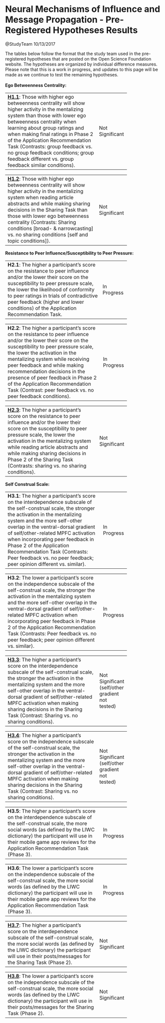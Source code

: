 Neural Mechanisms of Influence and Message Propagation - Pre-Registered Hypotheses Results
================
@StudyTeam
10/13/2017

The tables below follow the format that the study team used in the pre-registered hypotheses that are posted on the Open Science Foundation website. The hypotheses are organized by individual difference measures. Please note that this is a work in progress, and updates to this page will be made as we continue to test the remaining hypotheses.
<br><br>
<strong>Ego Betweenness Centrality:</strong>
<table style="width:78%;">
<colgroup>
<col width="70%" />
<col width="7%" />
</colgroup>
<tbody>
<tr class="odd">
<td><a href="hypotheses/H1.1.md"><strong>H1.1</strong></a>: Those with higher ego betweenness centrality will show higher activity in the mentalizing system than those with lower ego betweenness centrality when learning about group ratings and when making final ratings in Phase 2 of the Application Recommendation Task (Contrasts: group feedback vs. no group feedback conditions; group feedback different vs. group feedback similar conditions).</td>
<td>Not Significant</td>
</tr>
</tbody>
</table>

<table style="width:78%;">
<colgroup>
<col width="70%" />
<col width="7%" />
</colgroup>
<tbody>
<tr class="odd">
<td><a href="hypotheses/H1.2.md"><strong>H1.2</strong></a>: Those with higher ego betweenness centrality will show higher activity in the mentalizing system when reading article abstracts and while making sharing decisions in the Sharing Task than those with lower ego betweenness centrality (Contrasts: Sharing conditions [broad- &amp; narrowcasting] vs. no sharing conditions [self and topic conditions]).</td>
<td>Not Significant</td>
</tr>
</tbody>
</table>

<strong>Resistance to Peer Influence/Susceptibility to Peer Pressure:</strong>
<table style="width:78%;">
<colgroup>
<col width="70%" />
<col width="7%" />
</colgroup>
<tbody>
<tr class="odd">
<td><strong>H2.1</strong>: The higher a participant’s score on the resistance to peer influence and/or the lower their score on the susceptibility to peer pressure scale, the lower the likelihood of conformity to peer ratings in trials of contradictive peer feedback (higher and lower conditions) of the Application Recommendation Task.</td>
<td>In Progress</td>
</tr>
</tbody>
</table>

<table style="width:78%;">
<colgroup>
<col width="72%" />
<col width="5%" />
</colgroup>
<tbody>
<tr class="odd">
<td><strong>H2.2</strong>: The higher a participant’s score on the resistance to peer influence and/or the lower their score on the susceptibility to peer pressure scale, the lower the activation in the mentalizing system while receiving peer feedback and while making recommendation decisions in the presence of peer feedback in Phase 2 of the Application Recommendation Task (Contrast: peer feedback vs. no peer feedback conditions).</td>
<td>In Progress</td>
</tr>
</tbody>
</table>

<table style="width:78%;">
<colgroup>
<col width="72%" />
<col width="5%" />
</colgroup>
<tbody>
<tr class="odd">
<td><a href="hypotheses/H2.3.md"><strong>H2.3</strong></a>: The higher a participant’s score on the resistance to peer influence and/or the lower their score on the susceptibility to peer pressure scale, the lower the activation in the mentalizing system while reading article abstracts and while making sharing decisions in Phase 2 of the Sharing Task (Contrasts: sharing vs. no sharing conditions).</td>
<td>Not Significant</td>
</tr>
</tbody>
</table>

<strong>Self Construal Scale:</strong>
<table style="width:78%;">
<colgroup>
<col width="72%" />
<col width="5%" />
</colgroup>
<tbody>
<tr class="odd">
<td><strong>H3.1</strong>: The higher a participant’s score on the interdependence subscale of the self-construal scale, the stronger the activation in the mentalizing system and the more self-other overlap in the ventral-dorsal gradient of self/other-related MPFC activation when incorporating peer feedback in Phase 2 of the Application Recommendation Task (Contrasts: Peer feedback vs. no peer feedback; peer opinion different vs. similar).</td>
<td>In Progress</td>
</tr>
</tbody>
</table>

<table style="width:78%;">
<colgroup>
<col width="72%" />
<col width="5%" />
</colgroup>
<tbody>
<tr class="odd">
<td><strong>H3.2</strong>: The lower a participant’s score on the independence subscale of the self-construal scale, the stronger the activation in the mentalizing system and the more self-other overlap in the ventral-dorsal gradient of self/other-related MPFC activation when incorporating peer feedback in Phase 2 of the Application Recommendation Task (Contrasts: Peer feedback vs. no peer feedback; peer opinion different vs. similar).</td>
<td>In Progress</td>
</tr>
</tbody>
</table>


<table style="width:78%;">
<colgroup>
<col width="72%" />
<col width="5%" />
</colgroup>
<tbody>
<tr class="odd">
<td><a href="hypotheses/H3.3.md"><strong>H3.3</strong></a>: The higher a participant’s score on the interdependence subscale of the self-construal scale, the stronger the activation in the mentalizing system and the more self-other overlap in the ventral-dorsal gradient of self/other-related MPFC activation when making sharing decisions in the Sharing Task (Contrast: Sharing vs. no sharing conditions).</td>
<td>Not Significant (self/other gradient not tested) </td>
</tr>
</tbody>
</table>

<table style="width:78%;">
<colgroup>
<col width="72%" />
<col width="5%" />
</colgroup>
<tbody>
<tr class="odd">
<td><a href="hypotheses/H3.4.md"><strong>H3.4</strong></a>: The higher a participant’s score on the independence subscale of the self-construal scale, the stronger the activation in the mentalizing system and the more self-other overlap in the ventral-dorsal gradient of self/other-related MPFC activation when making sharing decisions in the Sharing Task (Contrast: Sharing vs. no sharing conditions).</td>
<td>Not Significant (self/other gradient not tested)</td>
</tr>
</tbody>
</table>

<table style="width:78%;">
<colgroup>
<col width="72%" />
<col width="5%" />
</colgroup>
<tbody>
<tr class="odd">
<td><strong>H3.5</strong>: The higher a participant’s score on the interdependence subscale of the self-construal scale, the more social words (as defined by the LIWC dictionary) the participant will use in their mobile game app reviews for the Application Recommendation Task (Phase 3). 
</td>
<td>In Progress</td>
</tr>
</tbody>
</table>

<table style="width:78%;">
<colgroup>
<col width="72%" />
<col width="5%" />
</colgroup>
<tbody>
<tr class="odd">
<td><strong>H3.6</strong>: The lower a participant’s score on the independence subscale of the self-construal scale, the more social words (as defined by the LIWC dictionary) the participant will use in their mobile game app reviews for the Application Recommendation Task (Phase 3).
</td>
<td>In Progress</td>
</tr>
</tbody>
</table>

<table style="width:78%;">
<colgroup>
<col width="72%" />
<col width="5%" />
</colgroup>
<tbody>
<tr class="odd">
<td><a href="hypotheses/H3.7.md"><strong>H3.7</strong></a>: The higher a participant’s score on the interdependence subscale of the self-construal scale, the more social words (as defined by the LIWC dictionary) the participant will use in their posts/messages for the Sharing Task (Phase 2).</td>
<td>Not Significant</td>
</tr>
</tbody>
</table>

<table style="width:78%;">
<colgroup>
<col width="72%" />
<col width="5%" />
</colgroup>
<tbody>
<tr class="odd">
<td><a href="hypotheses/H3.8.md"><strong>H3.8</strong></a>: The lower a participant’s score on the independence subscale of the self-construal scale, the more social words (as defined by the LIWC dictionary) the participant will use in their posts/messages for the Sharing Task (Phase 2).</td>
<td>Not Significant</td>
</tr>
</tbody>
</table>